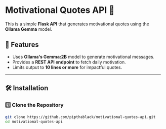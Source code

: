 # Motivational Quotes API 🎯

This is a simple **Flask API** that generates motivational quotes using the **Ollama Gemma** model.

## 🚀 Features
- Uses **Ollama's Gemma:2B** model to generate motivational messages.
- Provides a **REST API endpoint** to fetch daily motivation.
- Limits output to **10 lines or more** for impactful quotes.

---

## 🛠️ Installation

### 1️⃣ Clone the Repository
```sh
git clone https://github.com/pipthablack/motivational-quotes-api.git
cd motivational-quotes-api
